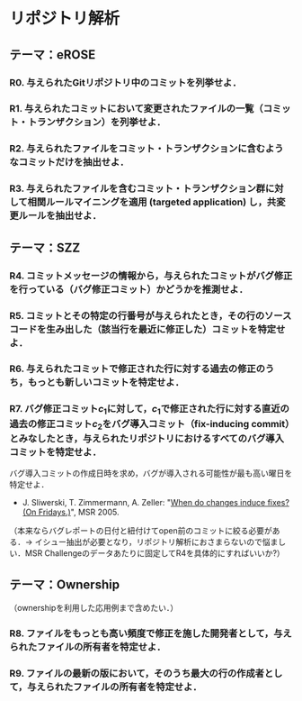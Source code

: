 # リポジトリ解析

## テーマ：eROSE
### R0. 与えられたGitリポジトリ中のコミットを列挙せよ．
### R1. 与えられたコミットにおいて変更されたファイルの一覧（コミット・トランザクション）を列挙せよ．
### R2. 与えられたファイルをコミット・トランザクションに含むようなコミットだけを抽出せよ．
### R3. 与えられたファイルを含むコミット・トランザクション群に対して相関ルールマイニングを適用 (targeted application) し，共変更ルールを抽出せよ．

## テーマ：SZZ
### R4. コミットメッセージの情報から，与えられたコミットがバグ修正を行っている（バグ修正コミット）かどうかを推測せよ．
### R5. コミットとその特定の行番号が与えられたとき，その行のソースコードを生み出した（該当行を最近に修正した）コミットを特定せよ．
### R6. 与えられたコミットで修正された行に対する過去の修正のうち，もっとも新しいコミットを特定せよ．
### R7. バグ修正コミット$`c_1`$に対して，$`c_1`$で修正された行に対する直近の過去の修正コミット$`c_2`$をバグ導入コミット（fix-inducing commit）とみなしたとき，与えられたリポジトリにおけるすべてのバグ導入コミットを特定せよ．
バグ導入コミットの作成日時を求め，バグが導入される可能性が最も高い曜日を特定せよ．
- J. Sliwerski, T. Zimmermann, A. Zeller: "[When do changes induce fixes? (On Fridays.)](https://doi.org/10.1145/1083142.1083147)", MSR 2005.

（本来ならバグレポートの日付と紐付けてopen前のコミットに絞る必要がある．→ イシュー抽出が必要となり，リポジトリ解析におさまらないので悩ましい．MSR Challengeのデータあたりに固定してR4を具体的にすればいいか?）

## テーマ：Ownership
（ownershipを利用した応用例まで含めたい．）

### R8. ファイルをもっとも高い頻度で修正を施した開発者として，与えられたファイルの所有者を特定せよ．
### R9. ファイルの最新の版において，そのうち最大の行の作成者として，与えられたファイルの所有者を特定せよ．
